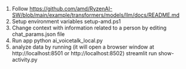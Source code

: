 1. Follow https://github.com/amd/RyzenAI-SW/blob/main/example/transformers/models/llm/docs/README.md
2. Setup environment variables
setup-amd.ps1
3. Change context with information related to a person by editing chat_params.json file
4. Run app
python ai_voicetalk_local.py
5. analyze data by running (it will open a browser window at http://localhost:8501 or http://localhost:8502)
streamlit run show-activity.py
